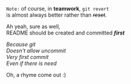 `Note:` of course, in **teamwork**, `git revert`  
is almost always better rather than *~~reset~~*.
  
  
Ah yeah, sure as well,  
README should be created and committed ***first***  
  
  
*Because git  
Doesn't allow uncommit  
Very first commit  
Even if there is need* 

Oh, a rhyme come out :)

